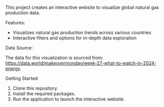 This project creates an interactive website to visualize global natural gas production data.

Features:

- Visualizes natural gas production trends across various countries
- Interactive filters and options for in-depth data exploration

Data Source:

The data for this visualization is sourced from: https://data.world/makeovermonday/week-27-what-to-watch-in-2024-energy.

Getting Started:

1. Clone this repository.
2. Install the required packages.
3. Run the application to launch the interactive website.
